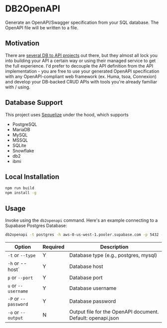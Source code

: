 # DB2OpenAPI

Generate an OpenAPI/Swagger specification from your SQL database. The OpenAPI file will be written to a file.

## Motivation

There are [several DB to API projects](https://github.com/dbohdan/automatic-api) out there, but they almost all lock you into building your API a certain way or using their managed service to get the full experience. I'd prefer to decouple the API definition from the API implementation - you are free to use your generated OpenAPI specification with any OpenAPI-compliant web framework (ex. Huma, tsoa, Connexion) and develop your DB-backed CRUD APIs with tools you're already familiar with / using.

## Database Support

This project uses [Sequelize](https://sequelize.org/) under the hood, which supports

- PostgreSQL
- MariaDB
- MySQL
- MSSQL
- SQLite
- Snowflake
- db2
- ibmi

## Local Installation

```bash
npm run build
npm install -g
```

## Usage

Invoke using the `db2openapi` command. Here's an example connecting to a Supabase Postgres Database:

```bash
db2openapi -t postgres -h aws-0-us-west-1.pooler.supabase.com -p 5432 -u postgres.ndizqitliqszxibppdxg -P <YOUR_DB_PASSWORD> -d postgres
```

| Option               | Required | Description                                                 |
| -------------------- | -------- | ----------------------------------------------------------- |
| `-t` or `--type`     | Y        | Database type (e.g., postgres, mysql)                       |
| `-h` or --host`      | Y        | Database host                                               |
| `p` or `--port`      | Y        | Database port                                               |
| `u` or `--username`  | Y        | Database username                                           |
| `-P` or `--password` | Y        | Database password                                           |
| `-o` or `--output`   | N        | Output file for the OpenAPI document. Default: openapi.json |
